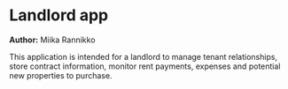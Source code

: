 # Landlord app

**Author:** Miika Rannikko

This application is intended for a landlord to manage tenant relationships, store contract information, monitor rent payments, expenses and potential new properties to purchase.
